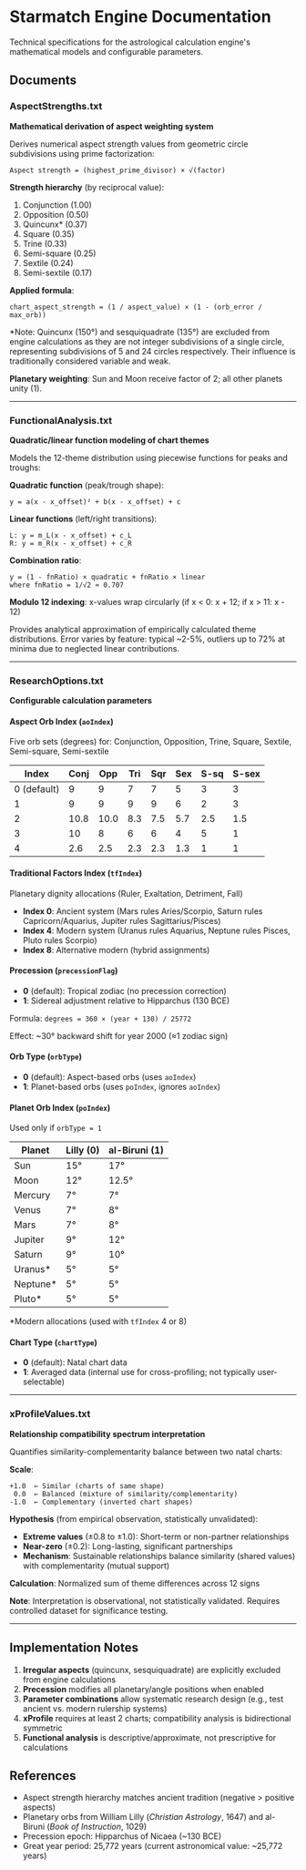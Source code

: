 # Starmatch Engine Documentation

Technical specifications for the astrological calculation engine's mathematical models and configurable parameters.

## Documents

### AspectStrengths.txt
**Mathematical derivation of aspect weighting system**

Derives numerical aspect strength values from geometric circle subdivisions using prime factorization:

```
Aspect strength = (highest_prime_divisor) × √(factor)
```

**Strength hierarchy** (by reciprocal value):
1. Conjunction (1.00)
2. Opposition (0.50)
3. Quincunx* (0.37)
4. Square (0.35)
5. Trine (0.33)
6. Semi-square (0.25)
7. Sextile (0.24)
8. Semi-sextile (0.17)

**Applied formula**:
```
chart_aspect_strength = (1 / aspect_value) × (1 - (orb_error / max_orb))
```

*Note: Quincunx (150°) and sesquiquadrate (135°) are excluded from engine calculations as they are not integer subdivisions of a single circle, representing subdivisions of 5 and 24 circles respectively. Their influence is traditionally considered variable and weak.

**Planetary weighting**: Sun and Moon receive factor of 2; all other planets unity (1).

---

### FunctionalAnalysis.txt
**Quadratic/linear function modeling of chart themes**

Models the 12-theme distribution using piecewise functions for peaks and troughs:

**Quadratic function** (peak/trough shape):
```
y = a(x - x_offset)² + b(x - x_offset) + c
```

**Linear functions** (left/right transitions):
```
L: y = m_L(x - x_offset) + c_L
R: y = m_R(x - x_offset) + c_R
```

**Combination ratio**:
```
y = (1 - fnRatio) × quadratic + fnRatio × linear
where fnRatio = 1/√2 ≈ 0.707
```

**Modulo 12 indexing**: x-values wrap circularly (if x < 0: x + 12; if x > 11: x - 12)

Provides analytical approximation of empirically calculated theme distributions. Error varies by feature: typical ~2-5%, outliers up to 72% at minima due to neglected linear contributions.

---

### ResearchOptions.txt
**Configurable calculation parameters**

#### Aspect Orb Index (`aoIndex`)
Five orb sets (degrees) for: Conjunction, Opposition, Trine, Square, Sextile, Semi-square, Semi-sextile

| Index | Conj | Opp | Tri | Sqr | Sex | S-sq | S-sex |
|-------|------|-----|-----|-----|-----|------|-------|
| 0 (default) | 9 | 9 | 7 | 7 | 5 | 3 | 3 |
| 1 | 9 | 9 | 9 | 9 | 6 | 2 | 3 |
| 2 | 10.8 | 10.0 | 8.3 | 7.5 | 5.7 | 2.5 | 1.5 |
| 3 | 10 | 8 | 6 | 6 | 4 | 5 | 1 |
| 4 | 2.6 | 2.5 | 2.3 | 2.3 | 1.3 | 1 | 1 |

#### Traditional Factors Index (`tfIndex`)
Planetary dignity allocations (Ruler, Exaltation, Detriment, Fall)

- **Index 0**: Ancient system (Mars rules Aries/Scorpio, Saturn rules Capricorn/Aquarius, Jupiter rules Sagittarius/Pisces)
- **Index 4**: Modern system (Uranus rules Aquarius, Neptune rules Pisces, Pluto rules Scorpio)
- **Index 8**: Alternative modern (hybrid assignments)

#### Precession (`precessionFlag`)
- **0** (default): Tropical zodiac (no precession correction)
- **1**: Sidereal adjustment relative to Hipparchus (130 BCE)

Formula: `degrees = 360 × (year + 130) / 25772`

Effect: ~30° backward shift for year 2000 (≈1 zodiac sign)

#### Orb Type (`orbType`)
- **0** (default): Aspect-based orbs (uses `aoIndex`)
- **1**: Planet-based orbs (uses `poIndex`, ignores `aoIndex`)

#### Planet Orb Index (`poIndex`)
Used only if `orbType = 1`

| Planet | Lilly (0) | al-Biruni (1) |
|--------|-----------|---------------|
| Sun | 15° | 17° |
| Moon | 12° | 12.5° |
| Mercury | 7° | 7° |
| Venus | 7° | 8° |
| Mars | 7° | 8° |
| Jupiter | 9° | 12° |
| Saturn | 9° | 10° |
| Uranus* | 5° | 5° |
| Neptune* | 5° | 5° |
| Pluto* | 5° | 5° |

*Modern allocations (used with `tfIndex` 4 or 8)

#### Chart Type (`chartType`)
- **0** (default): Natal chart data
- **1**: Averaged data (internal use for cross-profiling; not typically user-selectable)

---

### xProfileValues.txt
**Relationship compatibility spectrum interpretation**

Quantifies similarity-complementarity balance between two natal charts:

**Scale**:
```
+1.0  ← Similar (charts of same shape)
 0.0  ← Balanced (mixture of similarity/complementarity)
-1.0  ← Complementary (inverted chart shapes)
```

**Hypothesis** (from empirical observation, statistically unvalidated):
- **Extreme values** (±0.8 to ±1.0): Short-term or non-partner relationships
- **Near-zero** (±0.2): Long-lasting, significant partnerships
- **Mechanism**: Sustainable relationships balance similarity (shared values) with complementarity (mutual support)

**Calculation**: Normalized sum of theme differences across 12 signs

**Note**: Interpretation is observational, not statistically validated. Requires controlled dataset for significance testing.

---

## Implementation Notes

1. **Irregular aspects** (quincunx, sesquiquadrate) are explicitly excluded from engine calculations
2. **Precession** modifies all planetary/angle positions when enabled
3. **Parameter combinations** allow systematic research design (e.g., test ancient vs. modern rulership systems)
4. **xProfile** requires at least 2 charts; compatibility analysis is bidirectional symmetric
5. **Functional analysis** is descriptive/approximate, not prescriptive for calculations

## References

- Aspect strength hierarchy matches ancient tradition (negative > positive aspects)
- Planetary orbs from William Lilly (*Christian Astrology*, 1647) and al-Biruni (*Book of Instruction*, 1029)
- Precession epoch: Hipparchus of Nicaea (~130 BCE)
- Great year period: 25,772 years (current astronomical value: ~25,772 years)
